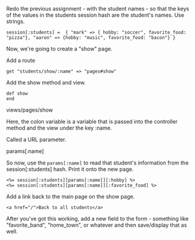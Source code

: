 Redo the previous assignment - with the student names - so that the keys of the values in the students session hash are the student's names.
Use strings.

```
session[:students] =  { "mark" => { hobby: "soccer", favorite_food: "pizza"}, "aaron" => {hobby: "music", favorite_food: "bacon"} }
```
Now, we're going to create a "show" page. 

Add a route
```
get "students/show/:name" => "pages#show"
```
Add the show method and view.
```
def show
end
```
views/pages/show

Here, the colon variable is a variable that is passed into the controller method and the view under the key :name.

Called a URL parameter.

params[:name]

So now, use the `params[:name]` to read that student's information from the session[:students] hash. Print it onto the new page.

```
<%= session[:students][params[:name]][:hobby] %>
<%= session[:students][params[:name]][:favorite_food] %>
```

Add a link back to the main page on the show page.
```
<a href="/">Back to all students</a>
```
After you've got this working, add a new field to the form - something like "favorite_band", "home_town", or whatever and then save/display that as well.
